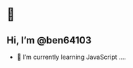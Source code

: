 #  👋 
## Hi, I’m @ben64103
- 🌱 I’m currently learning JavaScript 
....
<!---
ben64103/ben64103 is a ✨ special ✨ repository because its `README.md` (this file) appears on your GitHub profile.
You can click the Preview link to take a look at your changes.
--->
